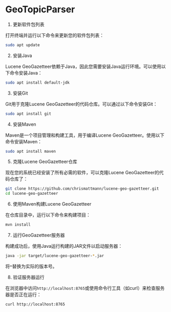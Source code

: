 # GeoTopicParser
1. 更新软件包列表

打开终端并运行以下命令来更新您的软件包列表：

```bash
sudo apt update
```

 2. 安装Java

Lucene GeoGazetteer依赖于Java，因此您需要安装Java运行环境。可以使用以下命令安装Java：

```bash
sudo apt install default-jdk
```

3. 安装Git

Git用于克隆Lucene GeoGazetteer的代码仓库。可以通过以下命令安装Git：

```bash
sudo apt install git
```

4. 安装Maven

Maven是一个项目管理和构建工具，用于编译Lucene GeoGazetteer。使用以下命令安装Maven：

```bash
sudo apt install maven
```

5. 克隆Lucene GeoGazetteer仓库

现在您的系统已经安装了所有必需的软件，可以克隆Lucene GeoGazetteer的代码仓库了：

```bash
git clone https://github.com/chrismattmann/lucene-geo-gazetteer.git
cd lucene-geo-gazetteer
```

6. 使用Maven构建Lucene GeoGazetteer

在仓库目录中，运行以下命令来构建项目：

```bash
mvn install
```

7. 运行GeoGazetteer服务器

构建成功后，使用Java运行构建的JAR文件以启动服务器：

```bash
java -jar target/lucene-geo-gazetteer-*.jar
```

将`*`替换为实际的版本号。

 8. 验证服务器运行

在浏览器中访问`http://localhost:8765`或使用命令行工具（如curl）来检查服务器是否正在运行：

```bash
curl http://localhost:8765
```
